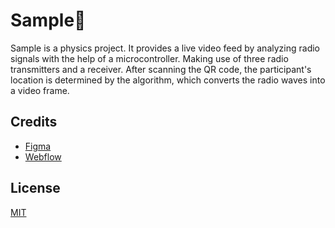 # Sample🩵

Sample is a physics project.
It provides a live video feed by analyzing radio signals with the help of a microcontroller.
Making use of three radio transmitters and a receiver. After scanning the QR code, the
participant's location is determined by the algorithm, which converts the radio waves into a video frame.

## Credits

- [Figma](https://www.figma.com/)
- [Webflow](https://webflow.com/)

## License

[MIT](https://www.mit.edu/~amini/LICENSE.md)
